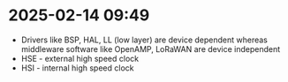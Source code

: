 # 2025-02-14 09:49

- Drivers like BSP, HAL, LL (low layer) are device dependent whereas middleware software like OpenAMP, LoRaWAN are device independent
- HSE - external high speed clock
- HSI - internal high speed clock
